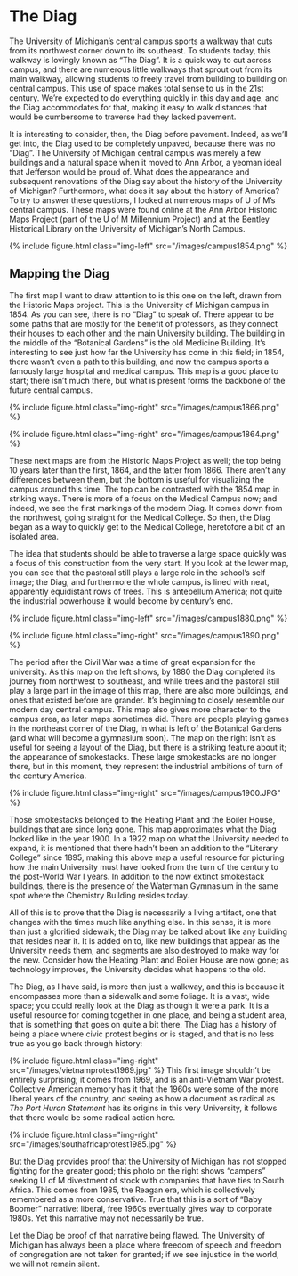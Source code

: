 # The Diag

The University of Michigan’s central campus sports a walkway that cuts from its northwest corner down to its southeast. To students today, this walkway is lovingly known as “The Diag”. It is a quick way to cut across campus, and there are numerous little walkways that sprout out from its main walkway, allowing students to freely travel from building to building on central campus. This use of space makes total sense to us in the 21st century. We’re expected to do everything quickly in this day and age, and the Diag accommodates for that, making it easy to walk distances that would be cumbersome to traverse had they lacked pavement.

It is interesting to consider, then, the Diag before pavement. Indeed, as we’ll get into, the Diag used to be completely unpaved, because there was no “Diag”. The University of Michigan central campus was merely a few buildings and a natural space when it moved to Ann Arbor, a yeoman ideal that Jefferson would be proud of. What does the appearance and subsequent renovations of the Diag say about the history of the University of Michigan? Furthermore, what does it say about the history of America? To try to answer these questions, I looked at numerous maps of U of M’s central campus. These maps were found online at the Ann Arbor Historic Maps Project (part of the U of M Millennium Project) and at the Bentley Historical Library on the University of Michigan’s North Campus.

 {% include figure.html class="img-left" src="/images/campus1854.png" %}

## Mapping the Diag

The first map I want to draw attention to is this one on the left, drawn from the Historic Maps project. This is the University of Michigan campus in 1854. As you can see, there is no “Diag” to speak of. There appear to be some paths that are mostly for the benefit of professors, as they connect their houses to each other and the main University building. The building in the middle of the “Botanical Gardens” is the old Medicine Building. It’s interesting to see just how far the University has come in this field; in 1854, there wasn’t even a path to this building, and now the campus sports a famously large hospital and medical campus. This map is a good place to start; there isn’t much there, but what is present forms the backbone of the future central campus.

 {% include figure.html class="img-right" src="/images/campus1866.png" %}

 {% include figure.html class="img-right" src="/images/campus1864.png" %}

These next maps are from the Historic Maps Project as well; the top being 10 years later than the first, 1864, and the latter from 1866. There aren’t any differences between them, but the bottom is useful for visualizing the campus around this time. The top can be contrasted with the 1854 map in striking ways. There is more of a focus on the Medical Campus now; and indeed, we see the first markings of the modern Diag. It comes down from the northwest, going straight for the Medical College. So then, the Diag began as a way to quickly get to the Medical College, heretofore a bit of an isolated area.

The idea that students should be able to traverse a large space quickly was a focus of this construction from the very start. If you look at the lower map, you can see that the pastoral still plays a large role in the school’s self image; the Diag, and furthermore the whole campus, is lined with neat, apparently equidistant rows of trees. This is antebellum America; not quite the industrial powerhouse it would become by century’s end.

 {% include figure.html class="img-left" src="/images/campus1880.png" %}
 
 {% include figure.html class="img-right" src="/images/campus1890.png" %}

The period after the Civil War was a time of great expansion for the university. As this map on the left shows, by 1880 the Diag completed its journey from northwest to southeast, and while trees and the pastoral still play a large part in the image of this map, there are also more buildings, and ones that existed before are grander. It’s beginning to closely resemble our modern day central campus. This map also gives more character to the campus area, as later maps sometimes did. There are people playing games in the northeast corner of the Diag, in what is left of the Botanical Gardens (and what will become a gymnasium soon). The map on the right isn’t as useful for seeing a layout of the Diag, but there is a striking feature about it; the appearance of smokestacks. These large smokestacks are no longer there, but in this moment, they represent the industrial ambitions of turn of the century America.

 {% include figure.html class="img-right" src="/images/campus1900.JPG" %}

Those smokestacks belonged to the Heating Plant and the Boiler House, buildings that are since long gone. This map approximates what the Diag looked like in the year 1900. In a 1922 map on what the University needed to expand, it is mentioned that there hadn’t been an addition to the “Literary College” since 1895, making this above map a useful resource for picturing how the main University must have looked from the turn of the century to the post-World War I years. In addition to the now extinct smokestack buildings, there is the presence of the Waterman Gymnasium in the same spot where the Chemistry Building resides today.

All of this is to prove that the Diag is necessarily a living artifact, one that changes with the times much like anything else. In this sense, it is more than just a glorified sidewalk; the Diag may be talked about like any building that resides near it. It is added on to, like new buildings that appear as the University needs them, and segments are also destroyed to make way for the new. Consider how the Heating Plant and Boiler House are now gone; as technology improves, the University decides what happens to the old.

The Diag, as I have said, is more than just a walkway, and this is because it encompasses more than a sidewalk and some foliage. It is a vast, wide space; you could really look at the Diag as though it were a park. It is a useful resource for coming together in one place, and being a student area, that is something that goes on quite a bit there. The Diag has a history of being a place where civic protest begins or is staged, and that is no less true as you go back through history:

 {% include figure.html class="img-right" src="/images/vietnamprotest1969.jpg" %}
This first image shouldn’t be entirely surprising; it comes from 1969, and is an anti-Vietnam War protest. Collective American memory has it that the 1960s were some of the more liberal years of the country, and seeing as how a document as radical as _The Port Huron Statement_ has its origins in this very University, it follows that there would be some radical action here. 

 {% include figure.html class="img-right" src="/images/southafricaprotest1985.jpg" %}

But the Diag provides proof that the University of Michigan has not stopped fighting for the greater good; this photo on the right shows “campers” seeking U of M divestment of stock with companies that have ties to South Africa. This comes from 1985, the Reagan era, which is collectively remembered as a more conservative. True that this is a sort of “Baby Boomer” narrative: liberal, free 1960s eventually gives way to corporate 1980s. Yet this narrative may not necessarily be true.

 Let the Diag be proof of that narrative being flawed. The University of Michigan has always been a place where freedom of speech and freedom of congregation are not taken for granted; if we see injustice in the world, we will not remain silent.
